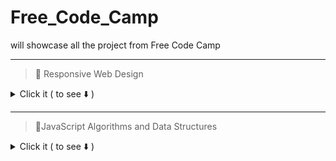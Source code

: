 # Free_Code_Camp
will showcase all the project from Free Code Camp


---

>📍 Responsive Web Design

<details>
<summary>Click it ( to see ⬇️ )</summary>
  
---
 
| Project #            | Project Name           |                                                      Repository                                                              | Live Preview                                                                                    |
|----------------------|------------------------|------------------------------------------------------------------------------------------------------------------------------|-------------------------------------------------------------------------------------------------|
|     1                |  Cat Photo App         | [link]( https://github.com/Albert-Santiago/Free_Code_Camp/tree/main/Cat_Photo_App)                                           |     [Demo]( https://albert-santiago.github.io/Free_Code_Camp/Cat_Photo_App )                    |
|     2                |  Cafe Menu             | [link]( https://github.com/Albert-Santiago/Free_Code_Camp/tree/main/Cafe_Menu)                                               |     [Demo]( https://albert-santiago.github.io/Free_Code_Camp/Cafe_Menu )                        |
|     3                |  Set Colored Markers   | [link]( )                                                                                                                    |     [Demo]( )                                                                                   | 
|     4                |  Registration Form     | [link]( https://github.com/Albert-Santiago/Free_Code_Camp/tree/main/Registration_Form)                                       |     [Demo]( https://albert-santiago.github.io/Free_Code_Camp/Registration_Form )                | 
|     5                |  Survey Form           | [link]( https://github.com/Albert-Santiago/Free_Code_Camp/tree/main/Survey_Form)                                             |     [Demo]( https://albert-santiago.github.io/Free_Code_Camp/Survey_Form )                      | 
|     6                |  Rothko Painting       | [link]( )                                                                                                                    |     [Demo]( )                                                                                   | 
|     7                |  Photo Gallery         | [link]( https://github.com/Albert-Santiago/Free_Code_Camp/tree/main/Photo_Gallery)                                           |     [Demo](  https://albert-santiago.github.io/Free_Code_Camp/Photo_Gallery )                   |    
|     8                |  Nutrition Label       | [link]( https://github.com/Albert-Santiago/Free_Code_Camp/tree/main/Nutrition_Label)                                         |     [Demo]( https://albert-santiago.github.io/Free_Code_Camp/Nutrition_Label )                  | 
|     9                |  Building a Quiz       | [link]( https://github.com/Albert-Santiago/Free_Code_Camp/tree/main/Building_a_Quiz)                                         |     [Demo]( https://albert-santiago.github.io/Free_Code_Camp/Building_a_Quiz )                  |
|     10               |  Tribute Page          | [link]( https://github.com/Albert-Santiago/Free_Code_Camp/tree/main/Tribute_Page)                                            |     [Demo]( https://albert-santiago.github.io/Free_Code_Camp/Tribute_Page )                     | 
|     11               |                        | [link]( )                                                                                                                    |     [Demo]( )                                                                                   | 
|     12               |                        | [link]( )                                                                                                                    |     [Demo]( )                                                                                   | 
|     13               |                        | [link]( )                                                                                                                    |     [Demo]( )                                                                                   | 
|     14               |                        | [link]( )                                                                                                                    |     [Demo]( )                                                                                   | 
|     15               |                        | [link]( )                                                                                                                    |     [Demo]( )                                                                                   | 
|     16               |                        | [link]( )                                                                                                                    |     [Demo]( )                                                                                   |  
|     17               |                        | [link]( )                                                                                                                    |     [Demo]( )                                                                                   | 
|     18               |                        | [link]( )                                                                                                                    |     [Demo]( )                                                                                   | 
|     19               |                        | [link]( )                                                                                                                    |     [Demo]( )                                                                                   | 
 


</details>

---

>📍JavaScript Algorithms and Data Structures
<details>

<summary>Click it ( to see ⬇️ )</summary>

---

| Project #            | Project Name           |                                                      Repository                                                              | Live Preview                                                                                    |
|----------------------|------------------------|------------------------------------------------------------------------------------------------------------------------------|-------------------------------------------------------------------------------------------------|
|     1                |                        | [link]( )                                                                                                                    |     [Demo]( )                                                                                   |
|     2                |                        | [link]( )                                                                                                                    |     [Demo]( )                                                                                   |
|     3                |                        | [link]( )                                                                                                                    |     [Demo]( )                                                                                   | 
|     4                |                        | [link]( )                                                                                                                    |     [Demo]( )                                                                                   | 
|     5                |                        | [link]( )                                                                                                                    |     [Demo]( )                                                                                   | 
|     6                |                        | [link]( )                                                                                                                    |     [Demo]( )                                                                                   | 
|     7                |                        | [link]( )                                                                                                                    |     [Demo]( )                                                                                   | 
|     8                |                        | [link]( )                                                                                                                    |     [Demo]( )                                                                                   | 
|     9                |                        | [link]( )                                                                                                                    |     [Demo]( )                                                                                   | 
|     10               |                        | [link]( )                                                                                                                    |     [Demo]( )                                                                                   | 
|     11               |                        | [link]( )                                                                                                                    |     [Demo]( )                                                                                   | 
|     12               |                        | [link]( )                                                                                                                    |     [Demo]( )                                                                                   | 
|     13               |                        | [link]( )                                                                                                                    |     [Demo]( )                                                                                   | 
|     14               |                        | [link]( )                                                                                                                    |     [Demo]( )                                                                                   |  
|     15               |                        | [link]( )                                                                                                                    |     [Demo]( )                                                                                   | 
|     16               |                        | [link]( )                                                                                                                    |     [Demo]( )                                                                                   | 
|     17               |                        | [link]( )                                                                                                                    |     [Demo]( )                                                                                   | 
|     18               |                        | [link]( )                                                                                                                    |     [Demo]( )                                                                                   | 

</details>

